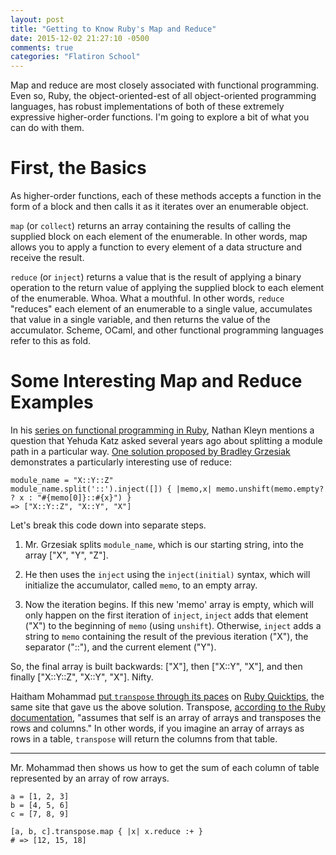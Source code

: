 ```yaml
---
layout: post
title: "Getting to Know Ruby's Map and Reduce"
date: 2015-12-02 21:27:10 -0500
comments: true
categories: "Flatiron School"
---
```

Map and reduce are most closely associated with functional programming. Even so, Ruby, the object-oriented-est of all object-oriented programming languages, has robust implementations of both of these extremely expressive higher-order functions. I'm going to explore a bit of what you can do with them.

First, the Basics
=================

As higher-order functions, each of these methods accepts a function in the form of a block and then calls it as it iterates over an enumerable object.

`map` (or `collect`) returns an array containing the results of calling the supplied block on each element of the enumerable. In other words, map allows you to apply a function to every element of a data structure and receive the result.

`reduce` (or `inject`) returns a value that is the result of applying a binary operation to the return value of applying the supplied block to each element of the enumerable. Whoa. What a mouthful. In other words, `reduce` "reduces" each element of an enumerable to a single value, accumulates that value in a single variable, and then returns the value of the accumulator. Scheme, OCaml, and other functional programming languages refer to this as fold.

Some Interesting Map and Reduce Examples
========================================

In his [series on functional programming in Ruby](http://www.sitepoint.com/functional-programming-techniques-with-ruby-part-i/), Nathan Kleyn mentions a question that Yehuda Katz asked several years ago about splitting a module path in a particular way. [One solution proposed by Bradley Grzesiak](http://rubyquicktips.com/post/1018776470/embracing-functional-programming) demonstrates a particularly interesting use of reduce:

```
module_name = "X::Y::Z"
module_name.split('::').inject([]) { |memo,x| memo.unshift(memo.empty? ? x : "#{memo[0]}::#{x}") }
=> ["X::Y::Z", "X::Y", "X"]
```

Let's break this code down into separate steps.

1. Mr. Grzesiak splits `module_name`, which is our starting string, into the array ["X", "Y", "Z"].

2. He then uses the `inject` using the `inject(initial)` syntax, which will initialize the accumulator, called `memo`, to an empty array.

3. Now the iteration begins. If this new 'memo' array is empty, which will only happen on the first iteration of `inject`, `inject` adds that element ("X") to the beginning of `memo` (using `unshift`). Otherwise, `inject` adds a string to `memo` containing the result of the previous iteration ("X"), the separator ("::"), and the current element ("Y").

So, the final array is built backwards: ["X"], then ["X::Y", "X"], and then finally ["X::Y::Z", "X::Y", "X"]. Nifty.

Haitham Mohammad [put `transpose` through its paces](http://rubyquicktips.com/post/18842314838/some-array-magic-using-transpose-map-and-reduce) on [Ruby Quicktips](http://rubyquicktips.com/), the same site that gave us the above solution. Transpose, [according to the Ruby documentation](http://ruby-doc.org/core-2.2.0/Array.html#method-i-transpose), "assumes that self is an array of arrays and transposes the rows and columns." In other words, if you imagine an array of arrays as rows in a table, `transpose` will return the columns from that table.

- - -

Mr. Mohammad then shows us how to get the sum of each column of table represented by an array of row arrays.

```
a = [1, 2, 3]
b = [4, 5, 6]
c = [7, 8, 9]

[a, b, c].transpose.map { |x| x.reduce :+ }
# => [12, 15, 18]
```
